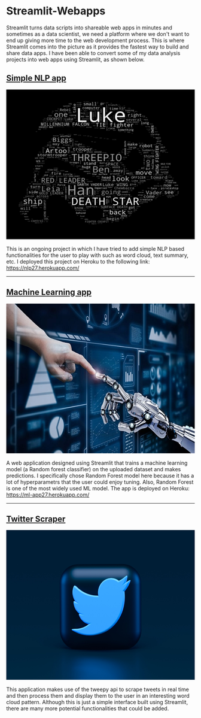 # Streamlit-Webapps

Streamlit turns data scripts into shareable web apps in minutes and sometimes as a data scientist, we need a platform where we don't want to end up giving more
time to the web development process. This is where Streamlit comes into the picture as it provides the fastest way to build and share data apps. I have been 
able to convert some of my data analysis projects into web apps using Streamlit, as shown below. 


## [Simple NLP app](https://github.com/SuvanshVaid27/STREAMLIT-WEBAPPS/tree/main/NLP-in-Streamlit)

<p>
  <a href = "https://nlp27.herokuapp.com/ ">
  <img src="https://github.com/SuvanshVaid27/Streamlit-Webapps/blob/main/images/word.png" width="600" height = "400" title="hover text">
  </a>
</p>


This is an ongoing project in which I have tried to add simple NLP based functionalities for the user to play with such as word cloud, text summary, etc. I deployed
this project on Heroku to the following link: https://nlp27.herokuapp.com/ 

<hr>

## [Machine Learning app](https://github.com/SuvanshVaid27/STREAMLIT-WEBAPPS/tree/main/Machine-Learning-App)

<p>
  <a href = "https://ml-app27.herokuapp.com/">
  <img src="https://github.com/SuvanshVaid27/Streamlit-Webapps/blob/main/images/ml.jpeg" width="600" height = "400" title="hover text">
  </a>
</p>


A web application designed using Streamlit that trains a machine learning model (a Random forest classifier) on the uploaded dataset and makes predictions. I specifically chose Random Forest model here because it has a lot of hyperparametrs that the user could enjoy tuning. Also, Random Forest is one of the most widely used ML model. The app is deployed on Heroku: https://ml-app27.herokuapp.com/

<hr>

## [Twitter Scraper](https://github.com/SuvanshVaid27/STREAMLIT-WEBAPPS/tree/main/Twitter-Scraper-Streamlit)

<p>
  <a href = "https://github.com/SuvanshVaid27/STREAMLIT-WEBAPPS/tree/main/Twitter-Scraper-Streamlit">
  <img src="https://github.com/SuvanshVaid27/STREAMLIT-WEBAPPS/blob/main/images/twitter.jpg" width="600" height = "400" title="hover text">
  </a>
</p>


This application makes use of the tweepy api to scrape tweets in real time and then process them and display them to the user in an interesting word cloud pattern. Although this is just a simple interface built using Streamlit, there are many more potential functionalities that could be added.

